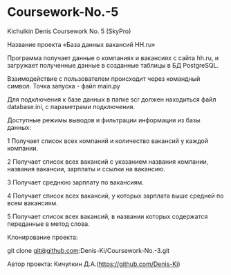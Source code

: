 # Coursework-No.-5
Kichulkin Denis Coursework No. 5 (SkyPro)

Название проекта
«База данных вакансий HH.ru»

Программа получает данные о компаниях и вакансиях 
с сайта hh.ru, и загружает полученные данные 
в созданные таблицы в БД PostgreSQL.

Взаимодействие с пользователем происходит через командный символ. 
Точка запуска - файл main.py

Для подключения к базе данных в папке scr
должен находиться файл database.ini, с параметрами подключения.

Доступные режимы выводов и фильтрации  информации из базы данных:

1 Получает список всех компаний и количество вакансий у каждой компании. 

2 Получает список всех вакансий с указанием названия компании,
  названия вакансии, зарплаты и ссылки на вакансию.

3 Получает среднюю зарплату по вакансиям.

4 Получает список всех вакансий, у которых зарплата выше средней 
  по всем вакансиям.

5 Получает список всех вакансий, в названии которых содержатся переданные 
  в метод слова.

Клонирование проекта:

git clone git@github.com:Denis-Ki/Coursework-No.-3.git

Автор проекта:
Кичулкин Д.А.(https://github.com/Denis-Ki)
